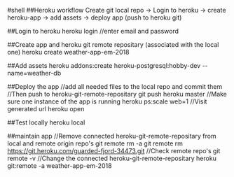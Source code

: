 #shell
##Heroku workflow
    Create git local repo -> Login to heroku -> create heroku-app -> add assets -> deploy app (push to heroku git)

##Login to heroku
    heroku login
    //enter email and password

##Create app and heroku git remote repositary (associated with the local one)
    heroku create weather-app-em-2018

##Add assets
    heroku addons:create heroku-postgresql:hobby-dev --name=weather-db

##Deploy the app
    //add all needed files to the local repo and commit them
    //Then push to heroku-git-remote-repositary
        git push heroku master
    //Make sure one instance of the app is running
        heroku ps:scale web=1
    //Visit generated url
        heroku open

##Test locally
    heroku local

##maintain app
    //Remove connected heroku-git-remote-repositary from local and remote origin repo's
        git remote rm -a git remote rm https://git.heroku.com/guarded-fjord-34473.git
    //Check remote repo's
        git remote -v
    //Change the connected heroku-git-remote-repositary
        heroku git:remote -a weather-app-em-2018
